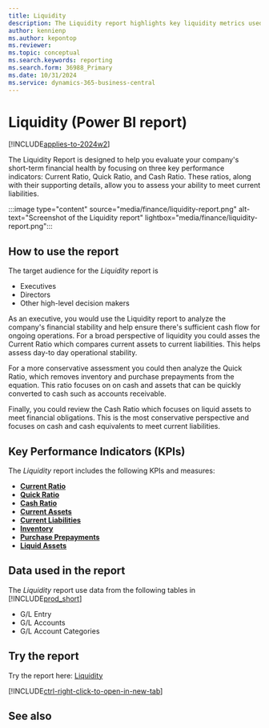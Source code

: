 ```yaml
---
title: Liquidity
description: The Liquidity report highlights key liquidity metrics used to analyze an organization's ability to meet current liabilities.
author: kennienp
ms.author: kepontop
ms.reviewer:
ms.topic: conceptual
ms.search.keywords: reporting
ms.search.form: 36988_Primary
ms.date: 10/31/2024
ms.service: dynamics-365-business-central
---
```


# Liquidity (Power BI report)

[!INCLUDE[applies-to-2024w2](includes/applies-to-2024w2.md)]

The Liquidity Report is designed to help you evaluate your company's short-term financial health by focusing on three key performance indicators: Current Ratio, Quick Ratio, and Cash Ratio. These ratios, along with their supporting details, allow you to assess your ability to meet current liabilities.

:::image type="content" source="media/finance/liquidity-report.png" alt-text="Screenshot of the Liquidity report" lightbox="media/finance/liquidity-report.png":::

## How to use the report

The target audience for the *Liquidity* report is
- Executives
- Directors
- Other high-level decision makers

As an executive, you would use the Liquidity report to analyze the company's financial stability and help ensure there's sufficient cash flow for ongoing operations. For a broad perspective of liquidity you could asses the Current Ratio which compares current assets to current liabilities. This helps assess day-to day operational stability. 

For a more conservative assessment you could then analyze the Quick Ratio, which removes inventory and purchase prepayments from the equation. This ratio focuses on on cash and assets that can be quickly converted to cash such as accounts receivable.  

Finally, you could review the Cash Ratio which focuses on liquid assets to meet financial obligations. This is the most conservative perspective and focuses on cash and cash equivalents to meet current liabilities. 


## Key Performance Indicators (KPIs)

The *Liquidity* report includes the following KPIs and measures: 

- [**Current Ratio**](####)
- [**Quick Ratio**](####)
- [**Cash Ratio**](####)
- [**Current Assets**](####)
- [**Current Liabilities**](####)
- [**Inventory**](####)
- [**Purchase Prepayments**](####)
- [**Liquid Assets**](####)


## Data used in the report

The *Liquidity* report use data from the following tables in [!INCLUDE[prod_short](includes/prod_short.md)]

- G/L Entry
- G/L Accounts
- G/L Account Categories

## Try the report

Try the report here: [Liquidity](https://businesscentral.dynamics.com?page=36988)

[!INCLUDE[ctrl-right-click-to-open-in-new-tab](includes/ctrl-right-click-to-open-in-new-tab.md)]

## See also